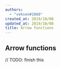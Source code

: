 ```yaml
---
authors:
  - "veksen#1060"
created_at: 2019/10/08
updated_at: 2019/10/08
title: Arrow functions
---
```


## Arrow functions

// TODO: finish this
